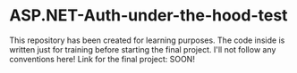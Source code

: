 # ASP.NET-Auth-under-the-hood-test
This repository has been created for learning purposes. The code inside is written just for training before starting the final project. I'll not follow any conventions here! Link for the final project: SOON!
